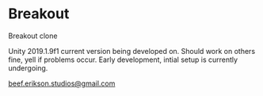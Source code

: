 # Breakout
Breakout clone

Unity 2019.1.9f1 current version being developed on. Should work on others fine, yell if problems occur.
Early development, intial setup is currently undergoing.

beef.erikson.studios@gmail.com
